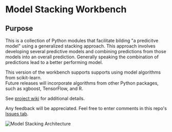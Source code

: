 # Model Stacking Workbench

## Purpose
This is a collection of Python modules that facilitate bilding "a predicitve
model" using a generalized stacking approach.  This approach involves developing 
several predictive models and combining predictions from those models into
an overall prediction. Generally speaking the combination of predictions lead to
a better performing model.

This version of the workbench supports supports using model algorithms from scikit-learn.  
Future releases will incorporate algorithms from other Python packages, such as
xgboost, TensorFlow, and R.

See [project wiki](https://github.com/jimthompson5802/model-stacking-workbench/wiki) 
for additional details.

Any feedback will be appreciated.  Feel free to enter comments in this repo's 
[Issues tab](https://github.com/jimthompson5802/model-stacking-workbench/issues).

![Model Stacking Architecture](https://drive.google.com/open?id=15lyIMkkbe8qg9za9ASZgT93wdHYH4Xe9)

